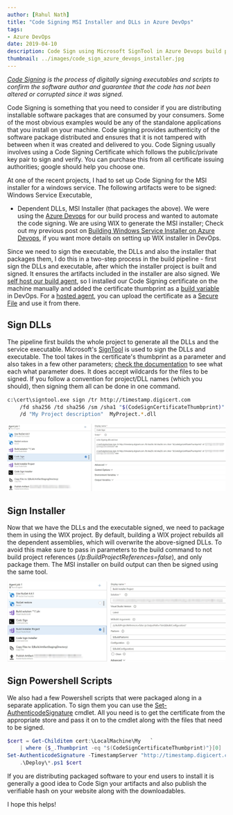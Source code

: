 ```yaml
---
author: [Rahul Nath]
title: "Code Signing MSI Installer and DLLs in Azure DevOps"
tags: 
- Azure DevOps
date: 2019-04-10
description: Code Sign using Microsoft SignTool in Azure Devops build pipeline.
thumbnail: ../images/code_sign_azure_devops_installer.jpg
---
```


*[Code Signing](https://en.wikipedia.org/wiki/Code_signing) is the process of digitally signing executables and scripts to confirm the software author and guarantee that the code has not been altered or corrupted since it was signed.*

Code Signing is something that you need to consider if you are distributing installable software packages that are consumed by your consumers. Some of the most obvious examples would be any of the standalone applications that you install on your machine. Code signing provides authenticity of the software package distributed and ensures that it is not tampered with between when it was created and delivered to you. Code Signing usually involves using a Code Signing Certificate which follows the public/private key pair to sign and verify. You can purchase this from all certificate issuing authorities; google should help you choose one. 

At one of the recent projects, I had to set up Code Signing for the MSI installer for a windows service. The following artifacts were to be signed: Windows Service Executable, 
- Dependent DLLs, MSI Installer (that packages the above). We were using the [Azure Devops](https://azure.microsoft.com/en-au/services/devops/) for our build process and wanted to automate the code signing. We are using WIX to generate the MSI installer; Check out my previous post on [Building Windows Service Installer on Azure Devops](https://www.rahulpnath.com/blog/building-windows-service-installer-on-azure-devops/), if you want more details on setting up WIX installer in DevOps. 

Since we need to sign the executable, the DLLs and also the installer that packages them, I do this in a two-step process in the build pipeline - first sign the DLLs and executable, after which the installer project is built and signed. It ensures the artifacts included in the installer are also signed. We [self host our build agent](https://docs.microsoft.com/en-us/azure/devops/pipelines/agents/agents?view=azure-devops#install), so I installed our Code Signing certificate on the machine manually and added the certificate thumbprint as a [build variable](https://docs.microsoft.com/en-us/azure/devops/pipelines/process/variables?view=azure-devops&tabs=designer%2Cbatch) in DevOps. For a [hosted agent](https://docs.microsoft.com/en-us/azure/devops/pipelines/agents/hosted?view=azure-devops&tabs=yaml), you can upload the certificate as a [Secure File](https://docs.microsoft.com/en-us/azure/devops/pipelines/library/secure-files?view=azure-devops) and use it from there.

## Sign DLLs
The pipeline first builds the whole project to generate all the DLLs and the service executable. Microsoft's [SignTool](https://docs.microsoft.com/en-us/windows/desktop/seccrypto/signtool) is used to sign the DLLs and executable. The tool takes in the certificate's thumbprint as a parameter and also takes in a few other parameters; [check the documentation](https://docs.microsoft.com/en-us/windows/desktop/seccrypto/signtool) to see what each what parameter does. It does accept wildcards for the files to be signed. If you follow a convention for project/DLL names (which you should), then signing them all can be done in one command.

``` bash
c:\cert\signtool.exe sign /tr http://timestamp.digicert.com 
    /fd sha256 /td sha256 /sm /sha1 "$(CodeSignCertificateThumbprint)" 
    /d "My Project description"  MyProject.*.dll
```

![Code Signing Azure DevOps](../images/code_sign_azure_devops.jpg)

## Sign Installer

Now that we have the DLLs and the executable signed, we need to package them in using the WIX project. By default, building a WIX project rebuilds all the dependent assemblies, which will overwrite the above-signed DLLs. To avoid this make sure to pass in parameters to the build command to not build project references (*/p:BuildProjectReferences=false*), and only package them. The MSI installer on build output can then be signed using the same tool.

![Code Signing Azure DevOps](../images/code_sign_azure_devops_installer.jpg)

## Sign Powershell Scripts

We also had a few Powershell scripts that were packaged along in a separate application. To sign them you can use the [Set-AuthenticodeSignature](https://docs.microsoft.com/en-us/powershell/module/microsoft.powershell.security/set-authenticodesignature?view=powershell-6) cmdlet. All you need is to get the certificate from the appropriate store and pass it on to the cmdlet along with the files that need to be signed.

``` powershell
$cert = Get-Childitem cert:\LocalMachine\My   `
    | where {$_.Thumbprint -eq "$(CodeSignCertificateThumbprint)"}[0]
Set-AuthenticodeSignature -TimestampServer "http://timestamp.digicert.com" `
    .\Deploy\*.ps1 $cert 
```

If you are distributing packaged software to your end users to install it is generally a good idea to Code Sign your artifacts and also publish the verifiable hash on your website along with the downloadables. 

I hope this helps!